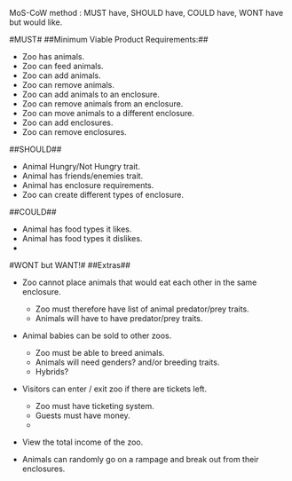 MoS-CoW method : MUST have, SHOULD have, COULD have, WONT have but would like.

#MUST#
##Minimum Viable Product Requirements:##

* Zoo has animals.
* Zoo can feed animals.
* Zoo can add animals.
* Zoo can remove animals.
* Zoo can add animals to an enclosure.
* Zoo can remove animals from an enclosure.
* Zoo can move animals to a different enclosure.
* Zoo can add enclosures.
* Zoo can remove enclosures.

##SHOULD##

* Animal Hungry/Not Hungry trait.
* Animal has friends/enemies trait.
* Animal has enclosure requirements.
* Zoo can create different types of enclosure.

##COULD##

* Animal has food types it likes.
* Animal has food types it dislikes.
* 


#WONT but WANT!#
##Extras##

* Zoo cannot place animals that would eat each other in the same enclosure.
  + Zoo must therefore have list of animal predator/prey traits.
  + Animals will have to have predator/prey traits.

* Animal babies can be sold to other zoos.
  + Zoo must be able to breed animals.
  + Animals will need genders? and/or breeding traits.
  + Hybrids?

* Visitors can enter / exit zoo if there are tickets left.
  + Zoo must have ticketing system.
  + Guests must have money.
  +

* View the total income of the zoo.
* Animals can randomly go on a rampage and break out from their enclosures.
